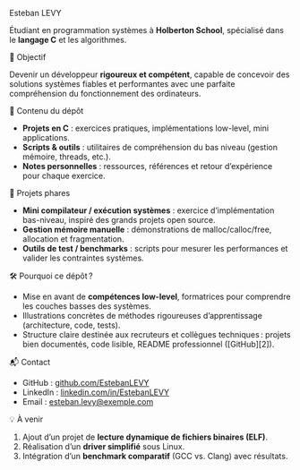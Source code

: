 Esteban LEVY

Étudiant en programmation systèmes à **Holberton School**, spécialisé dans le **langage C** et les algorithmes.

🎯 Objectif

Devenir un développeur **rigoureux et compétent**, capable de concevoir des solutions systèmes fiables et performantes avec une parfaite compréhension du fonctionnement des ordinateurs.

📂 Contenu du dépôt

* **Projets en C** : exercices pratiques, implémentations low-level, mini applications.
* **Scripts & outils** : utilitaires de compréhension du bas niveau (gestion mémoire, threads, etc.).
* **Notes personnelles** : ressources, références et retour d’expérience pour chaque exercice.

🚀 Projets phares

* **Mini compilateur / exécution systèmes** : exercice d’implémentation bas-niveau, inspiré des grands projets open source.
* **Gestion mémoire manuelle** : démonstrations de malloc/calloc/free, allocation et fragmentation.
* **Outils de test / benchmarks** : scripts pour mesurer les performances et valider les contraintes systèmes.

 🛠️ Pourquoi ce dépôt ?

* Mise en avant de **compétences low-level**, formatrices pour comprendre les couches basses des systèmes.
* Illustrations concrètes de méthodes rigoureuses d’apprentissage (architecture, code, tests).
* Structure claire destinée aux recruteurs et collègues techniques : projets bien documentés, code lisible, README professionnel ([GitHub][2]).

📬 Contact

* GitHub : [github.com/EstebanLEVY](#)
* LinkedIn : [linkedin.com/in/EstebanLEVY](#)
* Email : [esteban.levy@exemple.com](mailto:esteban.levy@exemple.com)

💡 À venir

1. Ajout d’un projet de **lecture dynamique de fichiers binaires (ELF)**.
2. Réalisation d’un **driver simplifié** sous Linux.
3. Intégration d’un **benchmark comparatif** (GCC vs. Clang) avec résultats.

